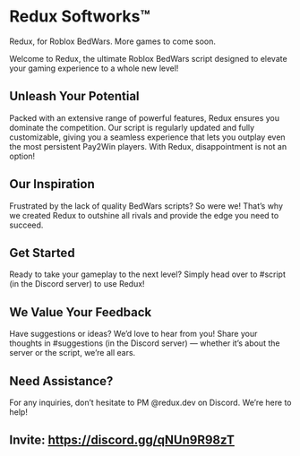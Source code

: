 # Redux Softworks™️
Redux, for Roblox BedWars. More games to come soon.

Welcome to Redux, the ultimate Roblox BedWars script designed to elevate your gaming experience to a whole new level!

## Unleash Your Potential
Packed with an extensive range of powerful features, Redux ensures you dominate the competition. Our script is regularly updated and fully customizable, giving you a seamless experience that lets you outplay even the most persistent Pay2Win players. With Redux, disappointment is not an option!

## Our Inspiration
Frustrated by the lack of quality BedWars scripts? So were we! That’s why we created Redux to outshine all rivals and provide the edge you need to succeed.

## Get Started
Ready to take your gameplay to the next level? Simply head over to #script (in the Discord server) to use Redux!

## We Value Your Feedback
Have suggestions or ideas? We’d love to hear from you! Share your thoughts in #suggestions (in the Discord server) — whether it’s about the server or the script, we’re all ears.

## Need Assistance?
For any inquiries, don’t hesitate to PM @redux.dev on Discord. We’re here to help!

## Invite: https://discord.gg/qNUn9R98zT
